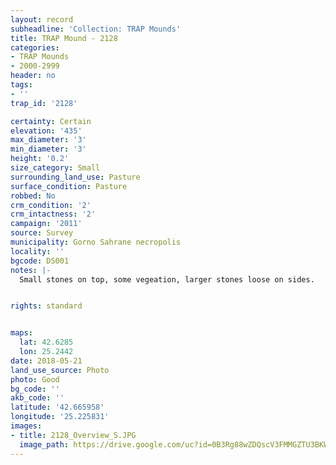 ```yaml
---
layout: record
subheadline: 'Collection: TRAP Mounds'
title: TRAP Mound - 2128
categories:
- TRAP Mounds
- 2000-2999
header: no
tags:
- ''
trap_id: '2128'

certainty: Certain
elevation: '435'
max_diameter: '3'
min_diameter: '3'
height: '0.2'
size_category: Small
surrounding_land_use: Pasture
surface_condition: Pasture
robbed: No
crm_condition: '2'
crm_intactness: '2'
campaign: '2011'
source: Survey
municipality: Gorno Sahrane necropolis
locality: ''
bgcode: DS001
notes: |-
  Small stones on top, some vegeation, larger stones loose on sides.


rights: standard


maps:
  lat: 42.6285
  lon: 25.2442
date: 2018-05-21
land_use_source: Photo
photo: Good
bg_code: ''
akb_code: ''
latitude: '42.665958'
longitude: '25.225831'
images:
- title: 2128_Overview_S.JPG
  image_path: https://drive.google.com/uc?id=0B3Rg88wZDQscV3FMMGZTU3BKWFU
---
```

